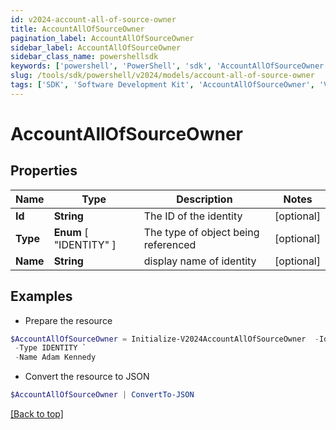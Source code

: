 ```yaml
---
id: v2024-account-all-of-source-owner
title: AccountAllOfSourceOwner
pagination_label: AccountAllOfSourceOwner
sidebar_label: AccountAllOfSourceOwner
sidebar_class_name: powershellsdk
keywords: ['powershell', 'PowerShell', 'sdk', 'AccountAllOfSourceOwner', 'V2024AccountAllOfSourceOwner'] 
slug: /tools/sdk/powershell/v2024/models/account-all-of-source-owner
tags: ['SDK', 'Software Development Kit', 'AccountAllOfSourceOwner', 'V2024AccountAllOfSourceOwner']
---
```



# AccountAllOfSourceOwner

## Properties

Name | Type | Description | Notes
------------ | ------------- | ------------- | -------------
**Id** | **String** | The ID of the identity | [optional] 
**Type** |  **Enum** [  "IDENTITY" ] | The type of object being referenced | [optional] 
**Name** | **String** | display name of identity | [optional] 

## Examples

- Prepare the resource
```powershell
$AccountAllOfSourceOwner = Initialize-V2024AccountAllOfSourceOwner  -Id 2c918084660f45d6016617daa9210584 `
 -Type IDENTITY `
 -Name Adam Kennedy
```

- Convert the resource to JSON
```powershell
$AccountAllOfSourceOwner | ConvertTo-JSON
```


[[Back to top]](#) 

